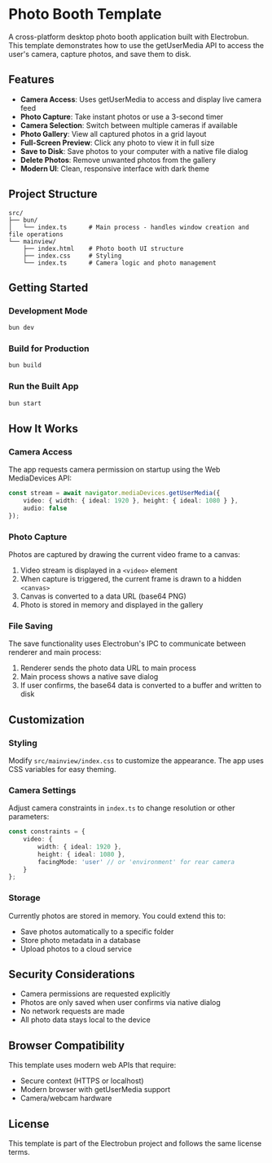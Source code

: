 # Photo Booth Template

A cross-platform desktop photo booth application built with Electrobun. This template demonstrates how to use the getUserMedia API to access the user's camera, capture photos, and save them to disk.

## Features

- **Camera Access**: Uses getUserMedia to access and display live camera feed
- **Photo Capture**: Take instant photos or use a 3-second timer
- **Camera Selection**: Switch between multiple cameras if available
- **Photo Gallery**: View all captured photos in a grid layout
- **Full-Screen Preview**: Click any photo to view it in full size
- **Save to Disk**: Save photos to your computer with a native file dialog
- **Delete Photos**: Remove unwanted photos from the gallery
- **Modern UI**: Clean, responsive interface with dark theme

## Project Structure

```
src/
├── bun/
│   └── index.ts      # Main process - handles window creation and file operations
└── mainview/
    ├── index.html    # Photo booth UI structure
    ├── index.css     # Styling
    └── index.ts      # Camera logic and photo management
```

## Getting Started

### Development Mode
```bash
bun dev
```

### Build for Production
```bash
bun build
```

### Run the Built App
```bash
bun start
```

## How It Works

### Camera Access
The app requests camera permission on startup using the Web MediaDevices API:
```typescript
const stream = await navigator.mediaDevices.getUserMedia({
    video: { width: { ideal: 1920 }, height: { ideal: 1080 } },
    audio: false
});
```

### Photo Capture
Photos are captured by drawing the current video frame to a canvas:
1. Video stream is displayed in a `<video>` element
2. When capture is triggered, the current frame is drawn to a hidden `<canvas>`
3. Canvas is converted to a data URL (base64 PNG)
4. Photo is stored in memory and displayed in the gallery

### File Saving
The save functionality uses Electrobun's IPC to communicate between renderer and main process:
1. Renderer sends the photo data URL to main process
2. Main process shows a native save dialog
3. If user confirms, the base64 data is converted to a buffer and written to disk

## Customization

### Styling
Modify `src/mainview/index.css` to customize the appearance. The app uses CSS variables for easy theming.

### Camera Settings
Adjust camera constraints in `index.ts` to change resolution or other parameters:
```typescript
const constraints = {
    video: {
        width: { ideal: 1920 },
        height: { ideal: 1080 },
        facingMode: 'user' // or 'environment' for rear camera
    }
};
```

### Storage
Currently photos are stored in memory. You could extend this to:
- Save photos automatically to a specific folder
- Store photo metadata in a database
- Upload photos to a cloud service

## Security Considerations

- Camera permissions are requested explicitly
- Photos are only saved when user confirms via native dialog
- No network requests are made
- All photo data stays local to the device

## Browser Compatibility

This template uses modern web APIs that require:
- Secure context (HTTPS or localhost)
- Modern browser with getUserMedia support
- Camera/webcam hardware

## License

This template is part of the Electrobun project and follows the same license terms.
